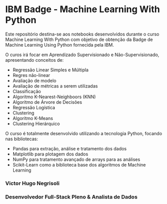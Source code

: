 # IBM Badge - Machine Learning With Python

Este repositório destina-se aos notebooks desenvolvidos durante o curso Machine Learning With Python com objetivo
de obtenção da Badge de Machine Learning Using Python fornecida pela IBM.

O curos irá focar em Aprendizado Supervisionado e Não-Supervisionado, apresentando conceitos de:

* Regressão Linear Simples e Múltipla
* Regres não-linear
* Avaliação de modelo
* Avaliação de métricas a serem utilizadas
* Classificação
* Algoritmo K-Nearest-Neighboors (KNN)
* Algoritmo de Árvore de Decisões
* Regressão Logística
* Clustering
* Algoritmo K-Means
* Clustering Hierárquico

O curso é totalmente desenvolvido utilizando a tecnologia Python, focando nas bibliotecas:

* Pandas para extração, análise e tratamento dos dados
* Matplotlib para plotagem dos dados
* NumPy para tratamento avançado de arrays para as análises
* Scikit-Learn como a biblioteca base dos algoritmos de Machine Learning

### Victor Hugo Negrisoli
### Desenvolvedor Full-Stack Pleno & Analista de Dados

